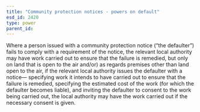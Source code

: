 ```yaml
---
title: "Community protection notices - powers on default"
esd_id: 2420
type: power
parent_id:  
---
```


Where a person issued with a community protection notice (“the defaulter”) fails to comply with a requirement of the notice, the relevant local authority may have work carried out to ensure that the failure is remedied, but only on land that is open to the air and/or) as regards premises other than land open to the air, if the relevant local authority issues the defaulter with a notice—
specifying work it intends to have carried out to ensure that the failure is remedied,
specifying the estimated cost of the work (for which the defaulter becomes liable), and
inviting the defaulter to consent to the work being carried out,
the local authority may have the work carried out if the necessary consent is given.

